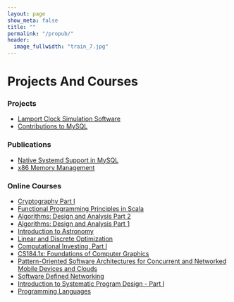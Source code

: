 ```yaml
---
layout: page
show_meta: false
title: ""
permalink: "/propub/"
header:
  image_fullwidth: "train_7.jpg"
---
```

<h1>Projects And Courses</h1>
<h3>Projects</h3>
<ul>
  <li><a href="https://github.com/thayumanavar77/DistributedSystems/blob/master/lamport_clock.cc">Lamport Clock Simulation Software</a></li>
  <li><a href="https://github.com/mysql/mysql-server/commits?author=thayumanavar77">Contributions to MySQL</a></li>
</ul>
<h3>Publications</h3>
<ul>
  <li><a href="http://mysqlserverteam.com/mysql-5-7-native-systemd-support/">Native Systemd Support in MySQL</a></li>
  <li><a href="http://manavar.blogspot.in/2011/05/x86-memory-management-and-linux-kernel.html">x86 Memory Management</a></li>
</ul>
<h3>Online Courses</h3>
<ul>
  <li><a href="https://github.com/thayumanavar77/courses/blob/master/certs/cryptography_coursera.pdf">Cryptography Part I</a></li>
  <li><a href="https://github.com/thayumanavar77/courses/blob/master/certs/functional_programming_principles_in_scala.pdf">Functional Programming Principles in Scala</a></li>
  <li><a href="https://github.com/thayumanavar77/courses/blob/master/certs/algorithms_design_and_analysis_p2.pdf">Algorithms: Design and Analysis Part 2</a></li>
  <li><a href="https://github.com/thayumanavar77/courses/blob/master/certs/design_and_analysis_of_algorithms_part1.pdf">Algorithms: Design and Analysis Part 1</a>
  <li><a href="https://github.com/thayumanavar77/courses/blob/master/certs/introduction_to_astronomy.pdf">Introduction to Astronomy</a></li>
  <li><a href="https://github.com/thayumanavar77/courses/blob/master/certs/linear_and_discrete_optimization.pdf">Linear and Discrete Optimization</a></li>
  <li><a href="https://github.com/thayumanavar77/courses/blob/master/certs/computational_investing.pdf">Computational Investing, Part I</a></li>
  <li><a href="https://github.com/thayumanavar77/courses/blob/master/certs/foundations_of_computer_graphics.pdf">CS184.1x: Foundations of Computer Graphics</a></li>
  <li><a href="https://github.com/thayumanavar77/courses/blob/master/certs/pattern_oriented_sw_arch.pdf">Pattern-Oriented Software Architectures for Concurrent and Networked Mobile Devices and Clouds</a></li>
  <li><a href="https://github.com/thayumanavar77/courses/blob/master/certs/software_defined_networking.pdf">Software Defined Networking</a></li>
  <li><a href="https://github.com/thayumanavar77/courses/blob/master/certs/systematic_program_design_part1.pdf">Introduction to Systematic Program Design - Part I</a></li>
  <li><a href="https://github.com/thayumanavar77/courses/blob/master/certs/programming_languages.pdf">Programming Languages</a></li>

</ul>